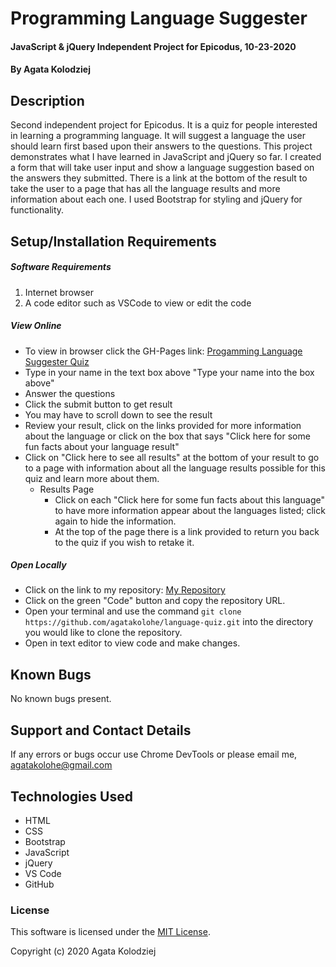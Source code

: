 # Programming Language Suggester

#### JavaScript & jQuery Independent Project for Epicodus, 10-23-2020

#### By Agata Kolodziej

## Description

Second independent project for Epicodus. It is a quiz for people interested in learning a programming language. It will suggest a language the user should learn first based upon their answers to the questions. This project demonstrates what I have learned in JavaScript and jQuery so far. I created a form that will take user input and show a language suggestion based on the answers they submitted. There is a link at the bottom of the result to take the user to a page that has all the language results and more information about each one. I used Bootstrap for styling and jQuery for functionality.

## Setup/Installation Requirements

##### Software Requirements

1. Internet browser
2. A code editor such as VSCode to view or edit the code

##### View Online

- To view in browser click the GH-Pages link: [Progamming Language Suggester Quiz](https://agatakolohe.github.io/language-quiz/)
- Type in your name in the text box above "Type your name into the box above"
- Answer the questions
- Click the submit button to get result
- You may have to scroll down to see the result
- Review your result, click on the links provided for more information about the language or click on the box that says "Click here for some fun facts about your language result"
- Click on "Click here to see all results" at the bottom of your result to go to a page with information about all the language results possible for this quiz and learn more about them.
  - Results Page
    - Click on each "Click here for some fun facts about this language" to have more information appear about the languages listed; click again to hide the information.
    - At the top of the page there is a link provided to return you back to the quiz if you wish to retake it.

##### Open Locally

- Click on the link to my repository: [My Repository](https://github.com/agatakolohe/language-quiz.git)
- Click on the green "Code" button and copy the repository URL.
- Open your terminal and use the command `git clone https://github.com/agatakolohe/language-quiz.git` into the directory you would like to clone the repository.
- Open in text editor to view code and make changes.

## Known Bugs

No known bugs present.

## Support and Contact Details

If any errors or bugs occur use Chrome DevTools or please email me, <agatakolohe@gmail.com>

## Technologies Used

- HTML
- CSS
- Bootstrap
- JavaScript
- jQuery
- VS Code
- GitHub

### License

This software is licensed under the [MIT License](https://choosealicense.com/licenses/mit/).

Copyright (c) 2020 Agata Kolodziej
